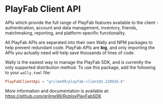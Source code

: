 # PlayFab Client API

APIs which provide the full range of PlayFab features available to the client - authentication, account and data management, inventory, friends, matchmaking, reporting, and platform-specific functionality.

All PlayFab APIs are separated into their own Wally and NPM packages to help prevent redundant code.
PlayFab APIs are **big**, and only importing the APIs you actually need will help save thousands of lines of code.

Wally is the easiest way to manage the PlayFab SDK, and is currently the only supported distribution method.
To use this package, add the following to your `wally.toml` file:

```toml
PlayFabClientApi = "grilme99/playfab-client@1.220926.6"
```

More information and documentation is available at:
https://github.com/grilme99/RobloxPlayFabSDK
